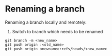 # Renaming a branch

Renaming a branch locally and remotely:

1. Switch to branch which needs to be renamed

```
git branch -m <new_name>
git push origin :<old_name>
git push origin <newname>:refs/heads/<new_name>
```

